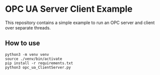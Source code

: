 # OPC UA Server Client Example
This repository contains a simple example to run an OPC server and client over separate threads.

## How to use
```
python3 -m venv venv
source ./venv/bin/activate
pip install -r requirements.txt
python3 opc_ua_ClientServer.py
```